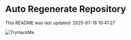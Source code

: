 # Auto Regenerate Repository

This README was last updated: 2025-07-18 10:41:27

 ![TryHackMe](https://tryhackme.com/badge/533634)